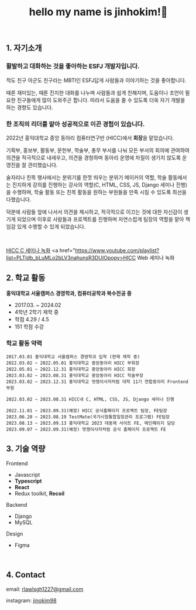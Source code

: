 <div align=center>
    <h1>hello my name is jinhokim!🎈</h1>
</div>

<br />

## 1. 자기소개

### 활발하고 대화하는 것을 좋아하는 ESFJ 개발자입니다.

적도 친구 아군도 친구라는 MBTI인 ESFJ답게 사람들과 이야기하는 것을 좋아합니다.

때론 재미있는, 때론 진지한 대화를 나누며 사람들과 쉽게 친해지며, 도움이나 조언이 필요한 친구들에게 많이 도와주곤 합니다. 따라서 도움을 줄 수 있도록 더욱 자기 개발을 하는 경향도 있습니다.

### 한 조직의 리더를 맡아 성공적으로 이끈 경험이 있습니다.

2022년 홍익대학교 중앙 동아리 컴퓨터연구반 (HICC)에서 **회장**을 맡았습니다.

기획부, 홍보부, 활동부, 문헌부, 학술부, 총무 부서를 나눠 모든 부서의 회의에 관여하여 의견을 적극적으로 내세우고, 의견을 경청하며 동아리 운영에 차질이 생기지 않도록 운영진을 잘 관리했습니다.

술자리나 친목 행사에서는 분위기를 한껏 띄우는 분위기 메이커의 역할, 학술 활동에서는 진지하게 강의를 진행하는 강사의 역할(C, HTML, CSS, JS, Django 세미나 진행)을 수행하며, 학술 활동 또는 친목 활동을 원하는 부원들을 만족 시킬 수 있도록 최선을 다했습니다.

덕분에 사람들 앞에 나서서 의견을 제시하고, 적극적으로 이끄는 것에 대한 자신감이 생기게 되었으며 이후로 사람들과 프로젝트를 진행하며 자연스럽게 팀장의 역할을 맡아 책임감 있게 수행할 수 있게 되었습니다.

<br />

<a href="https://www.youtube.com/playlist?list=PLTIdb_bLuMLrb34Zme9W334oj1zBLh8Hx">HICC C 세미나 녹화</a>
<a href="https://www.youtube.com/playlist?list=PLTIdb_bLuMLo2bLV3nahunsR3DUIOpopy>HICC Web 세미나 녹화</a>

## 2. 학교 활동

**홍익대학교 서울캠퍼스 경영학과, 컴퓨터공학과 복수전공 중**

- 2017.03. ~ 2024.02
- 4학년 2학기 재학 중
- 학점 4.29 / 4.5
- 151 학점 수강

### 학교 활동 약력

```
2017.03.01 홍익대학교 서울캠퍼스 경영학과 입학 (현재 재학 중)
2022.03.02 ~ 2022.05.01 홍익대학교 중앙동아리 HICC 부회장
2022.05.01 ~ 2022.12.31 홍익대학교 중앙동아리 HICC 회장
2023.03.02 ~ 2023.08.31 홍익대학교 중앙동아리 HICC 학술부장
2023.03.02 ~ 2023.12.31 홍익대학교 멋쟁이사자처럼 대학 11기 연합동아리 Frontend 부원

2022.03.02 ~ 2023.08.31 HICC내 C, HTML, CSS, JS, Django 세미나 진행

2022.11.01 ~ 2023.09.31(예정) HICC 공식홈페이지 프로젝트 팀장, FE팀장
2023.06.20 ~ 2023.08.19 TestMate(국가시험통합일정관리 프로그램) FE팀장
2023.08.13 ~ 2023.09.13 홍익대학교 2023 대동제 사이트 FE, 메인페이지 담당
2023.09.07 ~ 2023.09.31(예정) 멋쟁이사자처럼 공식 홈페이지 프로젝트 FE
```

## 3. 기술 역량

Frontend

- Javascript
- **Typescript**
- **React**
- Redux toolkit, **Recoil**

Backend

- Django
- MySQL

Design

- Figma

<br />

## 4. Contact

email: rlawlsgh1227@gmail.com

instagram: [jinokim98](https://www.instagram.com/jinokim98/)
